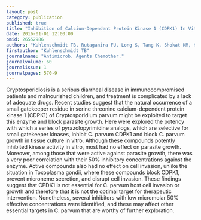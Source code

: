 ```yaml
---
layout: post
category: publication
published: true
title: "Inhibition of Calcium-Dependent Protein Kinase 1 (CDPK1) In Vitro by Pyrazolopyrimidine Derivatives Does Not Correlate with Sensitivity of Cryptosporidium parvum Growth in Cell Culture."
date: 2016-01-01 12:00:00
pmid: 26552986
authors: "Kuhlenschmidt TB, Rutaganira FU, Long S, Tang K, Shokat KM, Kuhlenschmidt MS, Sibley LD"
firstauthor: "Kuhlenschmidt TB"
journalname: "Antimicrob. Agents Chemother."
journalvolume: 60
journalissue: 1
journalpages: 570-9
---
```


Cryptosporidiosis is a serious diarrheal disease in immunocompromised patients and malnourished children, and treatment is complicated by a lack of adequate drugs. Recent studies suggest that the natural occurrence of a small gatekeeper residue in serine threonine calcium-dependent protein kinase 1 (CDPK1) of Cryptosporidium parvum might be exploited to target this enzyme and block parasite growth. Here were explored the potency with which a series of pyrazolopyrimidine analogs, which are selective for small gatekeeper kinases, inhibit C. parvum CDPK1 and block C. parvum growth in tissue culture in vitro. Although these compounds potently inhibited kinase activity in vitro, most had no effect on parasite growth. Moreover, among those that were active against parasite growth, there was a very poor correlation with their 50% inhibitory concentrations against the enzyme. Active compounds also had no effect on cell invasion, unlike the situation in Toxoplasma gondii, where these compounds block CDPK1, prevent microneme secretion, and disrupt cell invasion. These findings suggest that CPDK1 is not essential for C. parvum host cell invasion or growth and therefore that it is not the optimal target for therapeutic intervention. Nonetheless, several inhibitors with low micromolar 50% effective concentrations were identified, and these may affect other essential targets in C. parvum that are worthy of further exploration.

